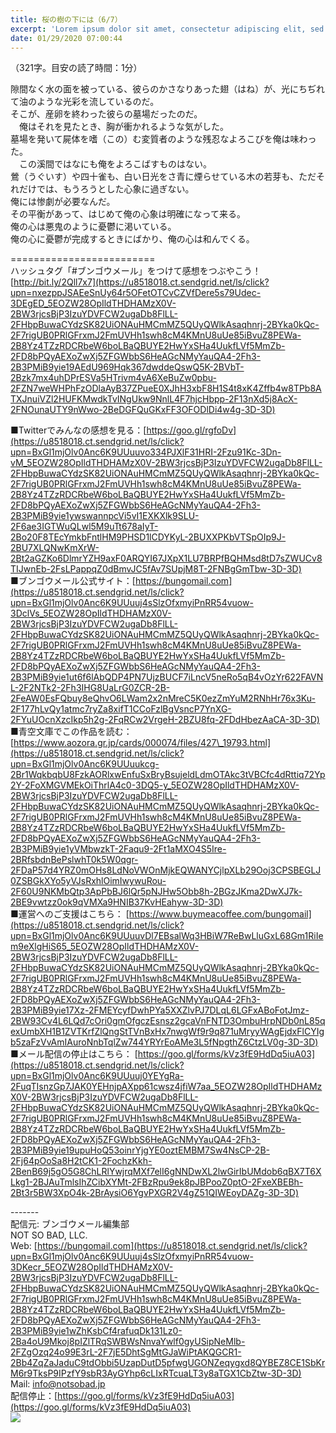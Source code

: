 ```yaml
---
title: 桜の樹の下には（6/7）
excerpt: 'Lorem ipsum dolor sit amet, consectetur adipiscing elit, sed do eiusmod tempor incididunt ut labore et dolore magna aliqua. Praesent elementum facilisis leo vel fringilla est ullamcorper eget. At imperdiet dui accumsan sit amet nulla facilisi morbi tempus.'
date: 01/29/2020 07:00:44
---
```


（321字。目安の読了時間：1分）  
  
隙間なく水の面を被っている、彼らのかさなりあった翅（はね）が、光にちぢれて油のような光彩を流しているのだ。  
そこが、産卵を終わった彼らの墓場だったのだ。  
　俺はそれを見たとき、胸が衝かれるような気がした。  
墓場を発いて屍体を嗜（この）む変質者のような残忍なよろこびを俺は味わった。  
　この溪間ではなにも俺をよろこばすものはない。  
鶯（うぐいす）や四十雀も、白い日光をさ青に煙らせている木の若芽も、ただそれだけでは、もうろうとした心象に過ぎない。  
俺には惨劇が必要なんだ。  
その平衡があって、はじめて俺の心象は明確になって来る。  
俺の心は悪鬼のように憂鬱に渇いている。  
俺の心に憂鬱が完成するときにばかり、俺の心は和んでくる。  
  
\=========================  
ハッシュタグ「#ブンゴウメール」をつけて感想をつぶやこう！　  
[http://bit.ly/2Qll7x7](https://u8518018.ct.sendgrid.net/ls/click?upn=nxezppJSAEeSnUy64r5OFetOTCvCZVfDere5s79Udec-3DEgED_5EOZW28OpIldTHDHAMzX0V-2BW3rjcsBjP3IzuYDVFCW2ugaDb8FlLL-2FHbpBuwaCYdzSK82UiONAuHMCmMZ5QUyQWlkAsaqhnrj-2BYka0kQc-2F7rigUB0PRlGFrxmJ2FmUVHh1swh8cM4KMnU8uUe85iBvuZ8PEWa-2B8Yz4TZzRDCRbeW6boLBaQBUYE2HwYxSHa4UukfLVf5MmZb-2FD8bPQyAEXoZwXj5ZFGWbbS6HeAGcNMyYauQA4-2Fh3-2B3PMiB9yie19AEdU969Hqk367dwddeQswQ5K-2BVbT-2Bzk7mx4uhDPrESVa5HTrivm4vA6XeBuZw0pbu-2FZN7weWHPhFzODlaAyB37ZPueE0XJhH3xbF8H1S4t8xK4Zffb4w8TPb8ATXJnuiVZl2HUFKMwdkTvINgUkw9NnlL4F7hjcHbpp-2F13nXd5j8AcX-2FNOunaUTY9nWwo-2BeDGFQuGKxFF3OFODlDi4w4g-3D-3D)  
  
■Twitterでみんなの感想を見る：[https://goo.gl/rgfoDv](https://u8518018.ct.sendgrid.net/ls/click?upn=BxGl1mjOlv0Anc6K9UUuuvo334PJXlF31HRI-2Fzu91Kc-3Dn-vM_5EOZW28OpIldTHDHAMzX0V-2BW3rjcsBjP3IzuYDVFCW2ugaDb8FlLL-2FHbpBuwaCYdzSK82UiONAuHMCmMZ5QUyQWlkAsaqhnrj-2BYka0kQc-2F7rigUB0PRlGFrxmJ2FmUVHh1swh8cM4KMnU8uUe85iBvuZ8PEWa-2B8Yz4TZzRDCRbeW6boLBaQBUYE2HwYxSHa4UukfLVf5MmZb-2FD8bPQyAEXoZwXj5ZFGWbbS6HeAGcNMyYauQA4-2Fh3-2B3PMiB9yie1ywswannpcVi5vI1EXKXlk9SLU-2F6ae3IGTWuQLwl5M9uTt678aIyT-2Bo20F8TEcYmkbFntlHM9PHSD1lCDYKyL-2BUXXPKbVTSpOIp9J-2BU7XLQNwKmXrW-2Bt2aGZKo6DlmrYZH9axF0ARQYI67JXpX1LU7BRPfBQHMsd8tD7sZWUCv8TIJwnEb-2FsLPappqZ0dBmvJC5fAv7SUpjM8T-2FNBgGmTbw-3D-3D)  
■ブンゴウメール公式サイト：[https://bungomail.com](https://u8518018.ct.sendgrid.net/ls/click?upn=BxGl1mjOlv0Anc6K9UUuuj4sSlzOfxmyiPnRR54vuow-3DclVs_5EOZW28OpIldTHDHAMzX0V-2BW3rjcsBjP3IzuYDVFCW2ugaDb8FlLL-2FHbpBuwaCYdzSK82UiONAuHMCmMZ5QUyQWlkAsaqhnrj-2BYka0kQc-2F7rigUB0PRlGFrxmJ2FmUVHh1swh8cM4KMnU8uUe85iBvuZ8PEWa-2B8Yz4TZzRDCRbeW6boLBaQBUYE2HwYxSHa4UukfLVf5MmZb-2FD8bPQyAEXoZwXj5ZFGWbbS6HeAGcNMyYauQA4-2Fh3-2B3PMiB9yie1ut6f6lAbQDP4PN7UjzBUCF7iLncV5neRo5qB4vOzYr622FAVNL-2F2NTk2-2Fh3IHG8UaLrG0ZCR-2B-2FeAW0EsFQbuy8eQhvO6LWam2x2nMreC5K0ezZmYuM2RNhHr76x3Ku-2F177hLvQy1atmc7ryZa8xifT1CCoFzlBgVsncP7YnXG-2FYuUOcnXzcIkp5h2g-2FqRCw2VrgeH-2BZU8fq-2FDdHbezAaCA-3D-3D)  
■青空文庫でこの作品を読む：[https://www.aozora.gr.jp/cards/000074/files/427\_19793.html](https://u8518018.ct.sendgrid.net/ls/click?upn=BxGl1mjOlv0Anc6K9UUuukcg-2Br1WqkbqbU8FzkAORlxwEnfuSxBryBsujeldLdmOTAkc3tVBCfc4dRttiq72Yp2Y-2FoXMGVMEkOiThrlA4c0-3DQ5-y_5EOZW28OpIldTHDHAMzX0V-2BW3rjcsBjP3IzuYDVFCW2ugaDb8FlLL-2FHbpBuwaCYdzSK82UiONAuHMCmMZ5QUyQWlkAsaqhnrj-2BYka0kQc-2F7rigUB0PRlGFrxmJ2FmUVHh1swh8cM4KMnU8uUe85iBvuZ8PEWa-2B8Yz4TZzRDCRbeW6boLBaQBUYE2HwYxSHa4UukfLVf5MmZb-2FD8bPQyAEXoZwXj5ZFGWbbS6HeAGcNMyYauQA4-2Fh3-2B3PMiB9yie1yVMbwzkT-2Faqu9-2Ft1aMXO4S5Ire-2BRfsbdnBePslwhT0k5W0qgr-2FDaP57d4YRZ0mOHs8LdNoVWOnMjkEQWANYCjlpXLb29Ooj3CPSBEGLJ0ZSBGkXYo5yVJsRxhlOimIwywuRou-2F60U9NKMbQtp3ApPbBJ6lQr5pNJHw5Obb8h-2BGzJKma2DwXJ7k-2BE9vwtzz0ok9qVMXa9HNIB37KvHEahyw-3D-3D)  
■運営へのご支援はこちら： [https://www.buymeacoffee.com/bungomail](https://u8518018.ct.sendgrid.net/ls/click?upn=BxGl1mjOlv0Anc6K9UUuuvDl7EBsalWq3HBiW7ReBwLluGxL68Gm1RiIem9eXlgHiS65_5EOZW28OpIldTHDHAMzX0V-2BW3rjcsBjP3IzuYDVFCW2ugaDb8FlLL-2FHbpBuwaCYdzSK82UiONAuHMCmMZ5QUyQWlkAsaqhnrj-2BYka0kQc-2F7rigUB0PRlGFrxmJ2FmUVHh1swh8cM4KMnU8uUe85iBvuZ8PEWa-2B8Yz4TZzRDCRbeW6boLBaQBUYE2HwYxSHa4UukfLVf5MmZb-2FD8bPQyAEXoZwXj5ZFGWbbS6HeAGcNMyYauQA4-2Fh3-2B3PMiB9yie17Xz-2FMEYcyfDwhPYa5XXZlvPJ7DLqL6LGFxABoFotJmz-2BW93Cv4L6LQd7cOri0gmOfgczEsnsz2gcaVnFNTD3OmbuHrpNDb0nL85qexUmbXH1B1ZVTKrfZlQngStTVnBxHx7nwgWf9r9q871uMryyWAgEjdxFlCYIgb5zaFzVvAmIAuroNnbTqlZw744YRYrEoAMe3L5fNpgthZ6CtzLV0g-3D-3D)  
■メール配信の停止はこちら： [https://goo.gl/forms/kVz3fE9HdDq5iuA03](https://u8518018.ct.sendgrid.net/ls/click?upn=BxGl1mjOlv0Anc6K9UUuuj0YEYgRa-2FuqTIsnzGp7JAK0YEHnjpAXpp61cwsz4jfiW7aa_5EOZW28OpIldTHDHAMzX0V-2BW3rjcsBjP3IzuYDVFCW2ugaDb8FlLL-2FHbpBuwaCYdzSK82UiONAuHMCmMZ5QUyQWlkAsaqhnrj-2BYka0kQc-2F7rigUB0PRlGFrxmJ2FmUVHh1swh8cM4KMnU8uUe85iBvuZ8PEWa-2B8Yz4TZzRDCRbeW6boLBaQBUYE2HwYxSHa4UukfLVf5MmZb-2FD8bPQyAEXoZwXj5ZFGWbbS6HeAGcNMyYauQA4-2Fh3-2B3PMiB9yie19upuHoQ53oinrYjgYE0oztEMBM7Sw4NsCP-2B-2Fj64pOoSa8H2tCK1-2FochzKkh-2BenB69j5gO5G8ChLRlYwjrqMXf7elI6gNNDwXL2lwGirIbUMdob6qBX7T6XLkg1-2BJAuTmlsIhZCibXYMt-2FBzRpu9ek8pJBPooZ0ptO-2FxeXBEBh-2Bt3r5BW3XpO4k-2BrAysiO6YgvPXGR2V4gZ51QIWEoyDAZg-3D-3D)  
  
\-------  
配信元: ブンゴウメール編集部  
NOT SO BAD, LLC.  
Web: [https://bungomail.com](https://u8518018.ct.sendgrid.net/ls/click?upn=BxGl1mjOlv0Anc6K9UUuuj4sSlzOfxmyiPnRR54vuow-3DKecr_5EOZW28OpIldTHDHAMzX0V-2BW3rjcsBjP3IzuYDVFCW2ugaDb8FlLL-2FHbpBuwaCYdzSK82UiONAuHMCmMZ5QUyQWlkAsaqhnrj-2BYka0kQc-2F7rigUB0PRlGFrxmJ2FmUVHh1swh8cM4KMnU8uUe85iBvuZ8PEWa-2B8Yz4TZzRDCRbeW6boLBaQBUYE2HwYxSHa4UukfLVf5MmZb-2FD8bPQyAEXoZwXj5ZFGWbbS6HeAGcNMyYauQA4-2Fh3-2B3PMiB9yie1wZhKsbCf4rafuqDk131Lz0-2Ba4oU9Mkoj8pIZlTRqSWBWsNnvaYwlf0gyUSipNeMlb-2FZgOzq24o99E3rL-2F7jE5DhtSgMtGJaWiPtAKQGCR1-2Bb4ZqZaJaduC9tdObbi5UzapDutD5pfwgUGONZeqygxd8QYBEZ8CE1SbKrM6r9TksP9IPzfY9sbR3AyGYhp6cLIxRTcuaLT3y8aTGX1CbZtw-3D-3D)  
Mail: info@notsobad.jp  
配信停止：[https://goo.gl/forms/kVz3fE9HdDq5iuA03](https://goo.gl/forms/kVz3fE9HdDq5iuA03)  
![](https://u8518018.ct.sendgrid.net/wf/open?upn=ypZaqTjaYrwJSsa-2BLe7H7RcvxSux8rtM6dMtnptkxLQMLiJbmQ03whDMSt9-2BvxM-2BKE6ujadHWCHS-2FYDUUXrKB1ko48yvbyCc0cRihB-2Fp5Bay9wjnwFFFSOMUGZ1XsQFLW96vktbWS-2ByJdT-2FnJbdDf646tzAPAxGdZ-2FoWGJPvO2zH5WW19TsuwDTe2rtgj3q9UQyvzfKHYyNJOTPMxgS4xhA47ph84wV-2BWriD3t7p2tZHusrXyz9qeMSf2Zk-2FLT5Z6DNauUB4mwv6-2BQksfLbA1ESgQtTgJtlMmmO1uX08YV0HGviRlIjIVZiJVxwqVatkRQPBHzy5WeG24EVaRnOQK2suRpsemIXOMA7bVPbL0f0kvKg3J30MSR5N7uZQtntaQu-2BPdAOahBnZwchryptNzYuDK1b6DLU0CvvgbCKa9yb72GBW2DSgX8kichH-2Brp9abkinnCNWC6rl8NHwizpUQ-2B69sR2wkHhbFQXH7qW3MLw-3D)